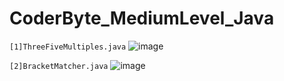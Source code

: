 # CoderByte_MediumLevel_Java

`[1]ThreeFiveMultiples.java`
![image](https://github.com/Thein-Naing/CoderByte_MediumLevel_Java/assets/117463446/ed98e8a4-b02a-473e-8f1d-3f63836bb285)

`[2]BracketMatcher.java`
![image](https://github.com/Thein-Naing/CoderByte_MediumLevel_Java/assets/117463446/62b7115e-fde0-4033-a2f0-ac4d25f4ce97)

